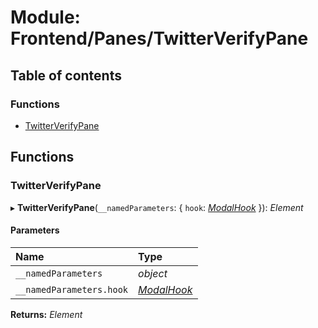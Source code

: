 # Module: Frontend/Panes/TwitterVerifyPane

## Table of contents

### Functions

- [TwitterVerifyPane](frontend_panes_twitterverifypane.md#twitterverifypane)

## Functions

### TwitterVerifyPane

▸ **TwitterVerifyPane**(`__namedParameters`: { `hook`: [_ModalHook_](frontend_views_modalpane.md#modalhook) }): _Element_

#### Parameters

| Name                     | Type                                                 |
| :----------------------- | :--------------------------------------------------- |
| `__namedParameters`      | _object_                                             |
| `__namedParameters.hook` | [_ModalHook_](frontend_views_modalpane.md#modalhook) |

**Returns:** _Element_
